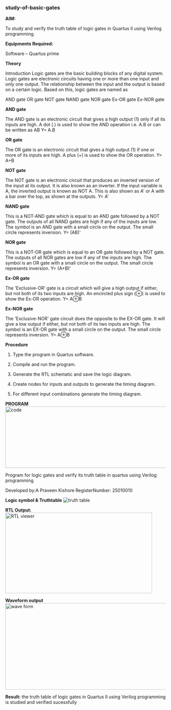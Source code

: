 ### study-of-basic-gates

**AIM:** 

To study and verify the truth table of logic gates in Quartus II using Verilog programming.

**Equipments Required:**

Software – Quartus prime 

**Theory**

Introduction Logic gates are the basic building blocks of any digital system. Logic gates are electronic circuits having one or more than one input and only one output. The relationship between the input and the output is based on a certain logic. Based on this, logic gates are named as

AND gate OR gate NOT gate NAND gate NOR gate Ex-OR gate Ex-NOR gate

**AND gate**

The AND gate is an electronic circuit that gives a high output (1) only if all its inputs are high. A dot (.) is used to show the AND operation i.e. A.B or can be written as AB
Y= A.B

**OR gate** 

The OR gate is an electronic circuit that gives a high output (1) if one or more of its inputs are high. A plus (+) is used to show the OR operation.
Y= A+B

**NOT gate**

The NOT gate is an electronic circuit that produces an inverted version of the input at its output. It is also known as an inverter. If the input variable is A, the inverted output is known as NOT A. This is also shown as A' or A with a bar over the top, as shown at the outputs.
Y= A'

**NAND gate**

This is a NOT-AND gate which is equal to an AND gate followed by a NOT gate. The outputs of all NAND gates are high if any of the inputs are low. The symbol is an AND gate with a small circle on the output. The small circle represents inversion.
Y= (AB)’

**NOR gate**

This is a NOT-OR gate which is equal to an OR gate followed by a NOT gate. The outputs of all NOR gates are low if any of the inputs are high. The symbol is an OR gate with a small circle on the output. The small circle represents inversion.
Y= (A+B)’

**Ex-OR gate**

The 'Exclusive-OR' gate is a circuit which will give a high output if either, but not both of its two inputs are high. An encircled plus sign (⊕) is used to show the Ex-OR operation.
Y= A⊕B

**Ex-NOR gate**

The 'Exclusive-NOR' gate circuit does the opposite to the EX-OR gate. It will give a low output if either, but not both of its two inputs are high. The symbol is an EX-OR gate with a small circle on the output. The small circle represents inversion.
Y= A⊕B

**Procedure** 

1.	Type the program in Quartus software.

2.	Compile and run the program.

3.	Generate the RTL schematic and save the logic diagram.

4.	Create nodes for inputs and outputs to generate the timing diagram.

5.	For different input combinations generate the timing diagram.


**PROGRAM**
<img width="646" height="193" alt="code" src="https://github.com/user-attachments/assets/901080e0-2efe-410a-8e77-b521b1b7b69a" />


Program for logic gates and verify its truth table in quartus using Verilog programming

 Developed by:A Praveen Kishore
 RegisterNumber: 25010010
 
**Logic symbol & Truthtable**
![truth table](https://github.com/user-attachments/assets/ac0463cc-5e4b-4414-8416-8de6d9be1258)


**RTL Output:** 
<img width="461" height="253" alt="RTL viewer " src="https://github.com/user-attachments/assets/900fea5b-6ec3-42f2-9af7-d3551e589240" />


**Waveform output**
<img width="1117" height="272" alt="wave form" src="https://github.com/user-attachments/assets/1c9df946-4e03-4a99-813d-05fc60c7203e" />



**Result:**
the truth table of logic gates in Quartus II using Verilog programming is studied and verified sucessfully


